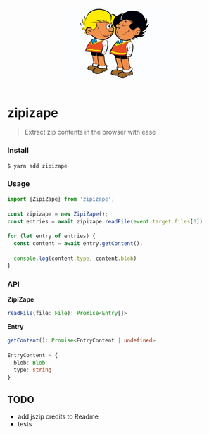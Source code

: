 <div align="center">
  <img src="logo.jpg" alt="Logo" width="250">
  <br><br>
</div>

# zipizape
> Extract zip contents in the browser with ease


### Install

```
$ yarn add zipizape
```

### Usage

```typescript
import {ZipiZape} from 'zipizape';

const zipizape = new ZipiZape();
const entries = await zipizape.readFile(event.target.files[0])

for (let entry of entries) {
  const content = await entry.getContent();

  console.log(content.type, content.blob)
}
```

### API

**ZipiZape**

```typescript
readFile(file: File): Promise<Entry[]>
```

**Entry**

```typescript
getContent(): Promise<EntryContent | undefined>

EntryContent = {
  blob: Blob
  type: string
}
```


## TODO 

* add jszip credits to Readme
* tests